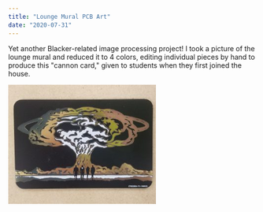 ```yaml
---
title: "Lounge Mural PCB Art"
date: "2020-07-31"
---
```


Yet another Blacker-related image processing project! I took a picture of the lounge mural and reduced it to 4 colors, editing individual pieces by hand to produce this "cannon card," given to students when they first joined the house.

![](images/cannoncard-300x242.jpg)
